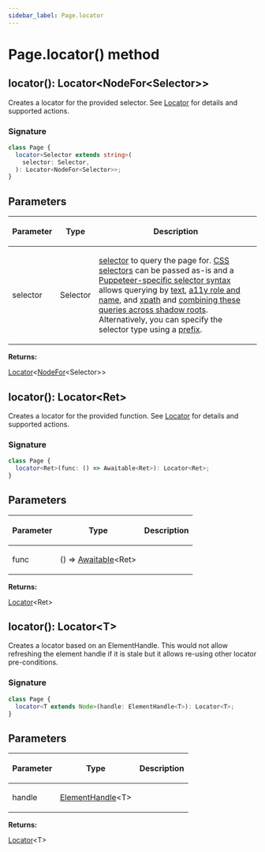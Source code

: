 ```yaml
---
sidebar_label: Page.locator
---
```


# Page.locator() method

<h2 id="locator">locator(): Locator&lt;NodeFor&lt;Selector&gt;&gt;</h2>

Creates a locator for the provided selector. See [Locator](./puppeteer.locator.md) for details and supported actions.

### Signature

```typescript
class Page {
  locator<Selector extends string>(
    selector: Selector,
  ): Locator<NodeFor<Selector>>;
}
```

## Parameters

<table><thead><tr><th>

Parameter

</th><th>

Type

</th><th>

Description

</th></tr></thead>
<tbody><tr><td>

selector

</td><td>

Selector

</td><td>

[selector](https://pptr.dev/guides/page-interactions#selectors) to query the page for. [CSS selectors](https://developer.mozilla.org/en-US/docs/Web/CSS/CSS_Selectors) can be passed as-is and a [Puppeteer-specific selector syntax](https://pptr.dev/guides/page-interactions#non-css-selectors) allows querying by [text](https://pptr.dev/guides/page-interactions#text-selectors--p-text), [a11y role and name](https://pptr.dev/guides/page-interactions#aria-selectors--p-aria), and [xpath](https://pptr.dev/guides/page-interactions#xpath-selectors--p-xpath) and [combining these queries across shadow roots](https://pptr.dev/guides/page-interactions#querying-elements-in-shadow-dom). Alternatively, you can specify the selector type using a [prefix](https://pptr.dev/guides/page-interactions#prefixed-selector-syntax).

</td></tr>
</tbody></table>

**Returns:**

[Locator](./puppeteer.locator.md)&lt;[NodeFor](./puppeteer.nodefor.md)&lt;Selector&gt;&gt;

<h2 id="locator-1">locator(): Locator&lt;Ret&gt;</h2>

Creates a locator for the provided function. See [Locator](./puppeteer.locator.md) for details and supported actions.

### Signature

```typescript
class Page {
  locator<Ret>(func: () => Awaitable<Ret>): Locator<Ret>;
}
```

## Parameters

<table><thead><tr><th>

Parameter

</th><th>

Type

</th><th>

Description

</th></tr></thead>
<tbody><tr><td>

func

</td><td>

() =&gt; [Awaitable](./puppeteer.awaitable.md)&lt;Ret&gt;

</td><td>

</td></tr>
</tbody></table>

**Returns:**

[Locator](./puppeteer.locator.md)&lt;Ret&gt;

<h2 id="locator-2">locator(): Locator&lt;T&gt;</h2>

Creates a locator based on an ElementHandle. This would not allow refreshing the element handle if it is stale but it allows re-using other locator pre-conditions.

### Signature

```typescript
class Page {
  locator<T extends Node>(handle: ElementHandle<T>): Locator<T>;
}
```

## Parameters

<table><thead><tr><th>

Parameter

</th><th>

Type

</th><th>

Description

</th></tr></thead>
<tbody><tr><td>

handle

</td><td>

[ElementHandle](./puppeteer.elementhandle.md)&lt;T&gt;

</td><td>

</td></tr>
</tbody></table>

**Returns:**

[Locator](./puppeteer.locator.md)&lt;T&gt;
